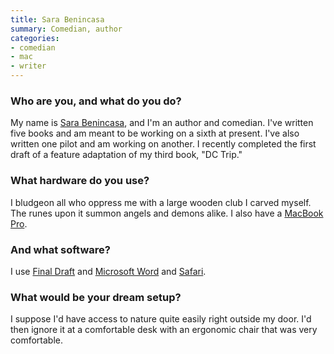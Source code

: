 ```yaml
---
title: Sara Benincasa
summary: Comedian, author
categories:
- comedian
- mac
- writer
---
```


### Who are you, and what do you do?

My name is [Sara Benincasa](http://www.sarabenincasa.com/ "Sara's website."), and I'm an author and comedian. I've written five books and am meant to be working on a sixth at present. I've also written one pilot and am working on another. I recently completed the first draft of a feature adaptation of my third book, "DC Trip."

### What hardware do you use?

I bludgeon all who oppress me with a large wooden club I carved myself. The runes upon it summon angels and demons alike. I also have a [MacBook Pro][macbook-pro].

### And what software?

I use [Final Draft][final-draft] and [Microsoft Word][word] and [Safari][].

### What would be your dream setup?

I suppose I'd have access to nature quite easily right outside my door. I'd then ignore it at a comfortable desk with an ergonomic chair that was very comfortable.

[final-draft]: http://store.finaldraft.com/final-draft-10.html "Popular screenwriting software."
[macbook-pro]: https://www.apple.com/macbook-pro/ "A laptop."
[safari]: https://www.apple.com/safari/ "A fast web browser."
[word]: https://products.office.com/en-us/word "A document editor."
